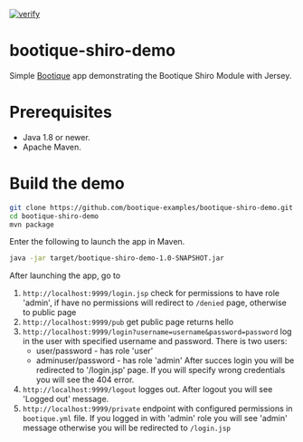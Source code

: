 [![verify](https://github.com/bootique-examples/bootique-shiro-demo/actions/workflows/verify.yml/badge.svg)](https://github.com/bootique-examples/bootique-shiro-demo/actions/workflows/verify.yml)
# bootique-shiro-demo

Simple [Bootique](http://bootique.io) app demonstrating the Bootique Shiro Module with Jersey.

# Prerequisites
* Java 1.8 or newer.
* Apache Maven.

# Build the demo

```bash
git clone https://github.com/bootique-examples/bootique-shiro-demo.git
cd bootique-shiro-demo
mvn package
```
Enter the following to launch the app in Maven.

```bash
java -jar target/bootique-shiro-demo-1.0-SNAPSHOT.jar
```

After launching the app, go to

1. `http://localhost:9999/login.jsp` check for permissions to have role 'admin', if have no permissions will redirect to `/denied` page, otherwise to public page
2. `http://localhost:9999/pub` get public page returns hello
3. `http://localhost:9999/login?username=username&password=password` log in the user with specified username and password.
    There is two users:
    * user/password - has role 'user'
    * adminuser/password - has role 'admin'
    After succes login you will be redirected to '/login.jsp' page. If you will specify wrong credentials you will see the 404 error.
4.  `http://localhost:9999/logout` logges out. After logout you will see 'Logged out' message.
5.  `http://localhost:9999/private` endpoint with configured  permissions in `bootique.yml` file. 
If you logged in with 'admin' role you will see 'admin' message otherwise you will be redirected to `/login.jsp`


